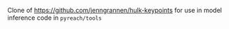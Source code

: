 Clone of https://github.com/jenngrannen/hulk-keypoints for use in model inference code in `pyreach/tools`
